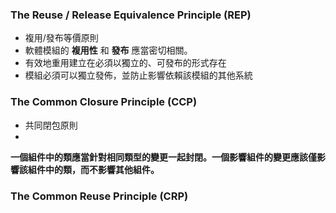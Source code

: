 ### The Reuse / Release Equivalence Principle (REP)

- 複用/發布等價原則
- 軟體模組的 **複用性** 和 **發布** 應當密切相關。
- 有效地重用建立在必須以獨立的、可發布的形式存在
- 模組必須可以獨立發佈，並防止影響依賴該模組的其他系統

### The Common Closure Principle (CCP)

- 共同閉包原則
-     
**一個組件中的類應當針對相同類型的變更一起封閉。一個影響組件的變更應該僅影響該組件中的類，而不影響其他組件。**

### The Common Reuse Principle (CRP)